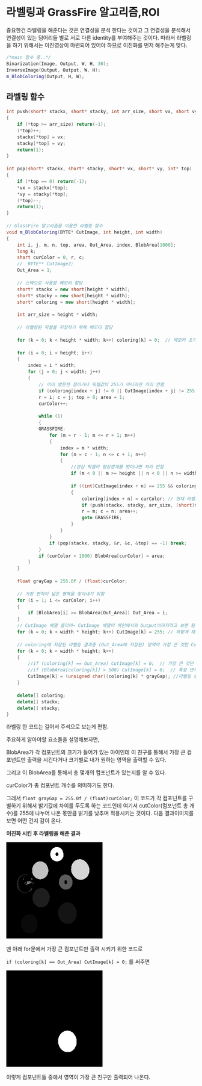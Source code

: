 # 라벨링과 GrassFire 알고리즘,ROI

즁요한건 라벨링을 해준다는 것은 연결성을 분석 한다는 것이고 그 연결성을 분석해서 연결성이 있는 덩어리들 별로 서로 다른 identity를 부여해주는 것이다. 따라서 라벨링을 하기 위해서는 이진영상이 마련되어 있어야 하므로 이진화를 먼저 해주는게 맞다.

```cpp
/*main 함수 중..*/
Binarization(Image, Output, W, H, 30);
InverseImage(Output, Output, W, H);
m_BlobColoring(Output, H, W);
```

## 라벨링 함수

```cpp
int push(short* stackx, short* stacky, int arr_size, short vx, short vy, int* top)
{
	if (*top >= arr_size) return(-1);
	(*top)++;
	stackx[*top] = vx;
	stacky[*top] = vy;
	return(1);
}

int pop(short* stackx, short* stacky, short* vx, short* vy, int* top)
{
	if (*top == 0) return(-1);
	*vx = stackx[*top];
	*vy = stacky[*top];
	(*top)--;
	return(1);
}

// GlassFire 알고리즘을 이용한 라벨링 함수
void m_BlobColoring(BYTE* CutImage, int height, int width)
{
	int i, j, m, n, top, area, Out_Area, index, BlobArea[1000];
	long k;
	short curColor = 0, r, c;
	//	BYTE** CutImage2;
	Out_Area = 1;
	
	// 스택으로 사용할 메모리 할당
	short* stackx = new short[height * width];
	short* stacky = new short[height * width];
	short* coloring = new short[height * width];

	int arr_size = height * width;

	// 라벨링된 픽셀을 저장하기 위해 메모리 할당

	for (k = 0; k < height * width; k++) coloring[k] = 0;  // 메모리 초기화

	for (i = 0; i < height; i++)
	{
		index = i * width;
		for (j = 0; j < width; j++)
		{
			// 이미 방문한 점이거나 픽셀값이 255가 아니라면 처리 안함
			if (coloring[index + j] != 0 || CutImage[index + j] != 255) continue;
			r = i; c = j; top = 0; area = 1;
			curColor++;

			while (1)
			{
			GRASSFIRE:
				for (m = r - 1; m <= r + 1; m++)
				{
					index = m * width;
					for (n = c - 1; n <= c + 1; n++)
					{
						//관심 픽셀이 영상경계를 벗어나면 처리 안함
						if (m < 0 || m >= height || n < 0 || n >= width) continue;

						if ((int)CutImage[index + n] == 255 && coloring[index + n] == 0)
						{
							coloring[index + n] = curColor; // 현재 라벨로 마크
							if (push(stackx, stacky, arr_size, (short)m, (short)n, &top) == -1) continue;
							r = m; c = n; area++;
							goto GRASSFIRE;
						}
					}
				}
				if (pop(stackx, stacky, &r, &c, &top) == -1) break;
			}
			if (curColor < 1000) BlobArea[curColor] = area;
		}
	}

	float grayGap = 255.0f / (float)curColor;

	// 가장 면적이 넓은 영역을 찾아내기 위함 
	for (i = 1; i <= curColor; i++)
	{
		if (BlobArea[i] >= BlobArea[Out_Area]) Out_Area = i;
	}
	// CutImage 배열 클리어~ CutImage 배열이 메인에서의 Output이미지라고 보면 됨.
	for (k = 0; k < width * height; k++) CutImage[k] = 255; // 하얗게 채우기

	// coloring에 저장된 라벨링 결과중 (Out_Area에 저장된) 영역이 가장 큰 것만 CutImage에 저장
	for (k = 0; k < width * height; k++)
	{
		//if (coloring[k] == Out_Area) CutImage[k] = 0;  // 가장 큰 것만 저장 (size filtering)
		//if (BlobArea[coloring[k]] > 500) CutImage[k] = 0;  // 특정 면적이상되는 영역만 출력
		CutImage[k] = (unsigned char)(coloring[k] * grayGap); //라벨링 된거 그대로 출력
	}

	delete[] coloring;
	delete[] stackx;
	delete[] stacky;
}
```

라벨링 한 코드는 길어서 주석으로 보는게 편함.

주요하게 알아야할 요소들을 설명해보자면,

BlobArea가 각 컴포넌트의 크기가 들어가 있는 아이인데 이 친구를 통해서 가장 큰 컴포넌트만 출력을 시킨다거나 크기별로 내가 원하는 영역을 출력할 수 있다.

그리고 이 BlobArea를 통해서 총 몇개의 컴포넌트가 있는지를 알 수 있다.

curColor가 총 컴포넌트 개수를 의미하기도 한다.

그래서 `float grayGap = 255.0f / (float)curColor;` 이 코드가 각 컴포넌트를 구별하기 위해서 밝기값에 차이를 두도록 하는 코드인데 여기서 cutColor(컴포넌트 총 개수)를 255에 나누어 나온 몫만큼 밝기를 낮추며 적용시키는 것이다. 다음 결과이미지를 보면 어떤 건지 감이 온다.

**이진화 시킨 후 라벨링을 해준 결과**

<img src="./img/이진화라벨링.png">

맨 아래 for문에서 가장 큰 컴포넌트만 출력 시키기 위한 코드로

`if (coloring[k] == Out_Area) CutImage[k] = 0;` 를 써주면

<img src="./img/가장큰거라벨링.png">

이렇게 컴포넌트들 중에서 영역이 가장 큰 친구만 출력되어 나온다.